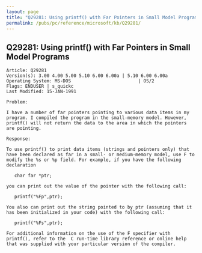 ```yaml
---
layout: page
title: "Q29281: Using printf() with Far Pointers in Small Model Programs"
permalink: /pubs/pc/reference/microsoft/kb/Q29281/
---
```


## Q29281: Using printf() with Far Pointers in Small Model Programs

	Article: Q29281
	Version(s): 3.00 4.00 5.00 5.10 6.00 6.00a | 5.10 6.00 6.00a
	Operating System: MS-DOS                         | OS/2
	Flags: ENDUSER | s_quickc
	Last Modified: 15-JAN-1991
	
	Problem:
	
	I have a number of far pointers pointing to various data items in my
	program. I compiled the program in the small-memory model. However,
	printf() will not return the data to the area in which the pointers
	are pointing.
	
	Response:
	
	To use printf() to print data items (strings and pointers only) that
	have been declared as far in a small- or medium-memory model, use F to
	modify the %s or %p field. For example, if you have the following
	declaration
	
	   char far *ptr;
	
	you can print out the value of the pointer with the following call:
	
	   printf("%Fp",ptr);
	
	You also can print out the string pointed to by ptr (assuming that it
	has been initialized in your code) with the following call:
	
	   printf("%Fs",ptr);
	
	For additional information on the use of the F specifier with
	printf(), refer to the  C run-time library reference or online help
	that was supplied with your particular version of the compiler.
